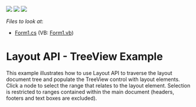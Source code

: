<!-- default badges list -->
![](https://img.shields.io/endpoint?url=https://codecentral.devexpress.com/api/v1/VersionRange/128611683/15.1.4%2B)
[![](https://img.shields.io/badge/Open_in_DevExpress_Support_Center-FF7200?style=flat-square&logo=DevExpress&logoColor=white)](https://supportcenter.devexpress.com/ticket/details/T239200)
[![](https://img.shields.io/badge/📖_How_to_use_DevExpress_Examples-e9f6fc?style=flat-square)](https://docs.devexpress.com/GeneralInformation/403183)
<!-- default badges end -->
<!-- default file list -->
*Files to look at*:

* [Form1.cs](./CS/LayoutApiSample/Form1.cs) (VB: [Form1.vb](./VB/LayoutApiSample/Form1.vb))
<!-- default file list end -->
# Layout API - TreeView Example


This example illustrates how to use Layout API to traverse the layout document tree and populate the TreeView control with layout elements.<br />Click a node to select the range that relates to the layout element. Selection is restricted to ranges contained within the main document (headers, footers and text boxes are excluded).

<br/>


